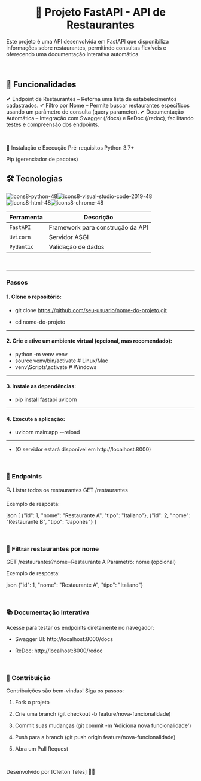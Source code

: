 <h1 align="center">📌 Projeto FastAPI - API de Restaurantes</h1>

Este projeto é uma API desenvolvida em FastAPI que disponibiliza informações sobre restaurantes, permitindo consultas flexíveis e oferecendo uma documentação interativa automática.

<br>

## 🚀 Funcionalidades
✔ Endpoint de Restaurantes – Retorna uma lista de estabelecimentos cadastrados.
✔ Filtro por Nome – Permite buscar restaurantes específicos usando um parâmetro de consulta (query parameter).
✔ Documentação Automática – Integração com Swagger (/docs) e ReDoc (/redoc), facilitando testes e compreensão dos endpoints.

<br>

🔧 Instalação e Execução
Pré-requisitos
Python 3.7+

Pip (gerenciador de pacotes)

## 🛠️ Tecnologias  
![icons8-python-48](https://github.com/user-attachments/assets/10a921d7-b517-417a-9ddb-efcf5dbbfdac)![icons8-visual-studio-code-2019-48](https://github.com/user-attachments/assets/048733ff-4531-42cc-9453-b7ee55c8c208)![icons8-html-48](https://github.com/user-attachments/assets/a49a1706-cda6-4bc9-892a-954ead66fe38)![icons8-chrome-48](https://github.com/user-attachments/assets/c8b04265-e0a2-437f-a529-4de5c86eb0f9)



| Ferramenta          | Descrição                         |  
|---------------------|-----------------------------------|  
| `FastAPI`           | Framework para construção da API  |  
| `Uvicorn`           | Servidor ASGI                     |  
| `Pydantic`          | Validação de dados                |  

<br>

------------------------------------------------------------------

### Passos
#### 1. Clone o repositório:

  - git clone https://github.com/seu-usuario/nome-do-projeto.git

  - cd nome-do-projeto

------------------------------------------------------------------

#### 2. Crie e ative um ambiente virtual (opcional, mas recomendado):

  - python -m venv venv
  - source venv/bin/activate  # Linux/Mac
  - venv\Scripts\activate    # Windows

------------------------------------------------------------------

#### 3. Instale as dependências:

  - pip install fastapi uvicorn

------------------------------------------------------------------

#### 4. Execute a aplicação:

  - uvicorn main:app --reload

------------------------------------------------------------------

- (O servidor estará disponível em http://localhost:8000)

<br>

### 📄 Endpoints
🔍 Listar todos os restaurantes
GET /restaurantes

Exemplo de resposta:

json
[
    {"id": 1, "nome": "Restaurante A", "tipo": "Italiano"},
    {"id": 2, "nome": "Restaurante B", "tipo": "Japonês"}
]

<br>

### 🔎 Filtrar restaurantes por nome
GET /restaurantes?nome=Restaurante A
Parâmetro: nome (opcional)

Exemplo de resposta:

json
{"id": 1, "nome": "Restaurante A", "tipo": "Italiano"}

<br>

### 📚 Documentação Interativa
Acesse para testar os endpoints diretamente no navegador:

- Swagger UI: http://localhost:8000/docs

- ReDoc: http://localhost:8000/redoc

<br>

### 🤝 Contribuição
Contribuições são bem-vindas! Siga os passos:

1. Fork o projeto

2. Crie uma branch (git checkout -b feature/nova-funcionalidade)

3. Commit suas mudanças (git commit -m 'Adiciona nova funcionalidade')

4. Push para a branch (git push origin feature/nova-funcionalidade)

5. Abra um Pull Request

<br>

Desenvolvido por [Cleiton Teles] 👨‍💻

